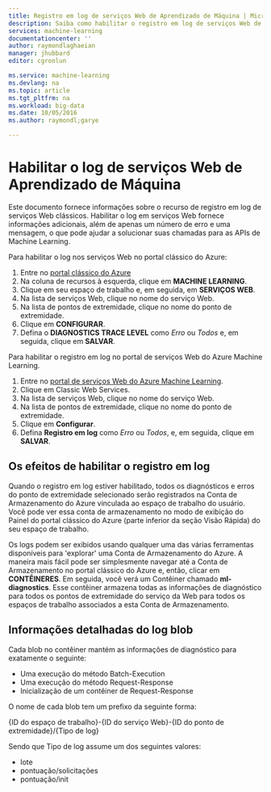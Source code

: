 ```yaml
---
title: Registro em log de serviços Web de Aprendizado de Máquina | Microsoft Docs
description: Saiba como habilitar o registro em log de serviços Web de Aprendizado de Máquina. O registro em log fornece informações adicionais para ajudar a solucionar problemas com as APIs.
services: machine-learning
documentationcenter: ''
author: raymondlaghaeian
manager: jhubbard
editor: cgronlun

ms.service: machine-learning
ms.devlang: na
ms.topic: article
ms.tgt_pltfrm: na
ms.workload: big-data
ms.date: 10/05/2016
ms.author: raymondl;garye

---
```

# <a name="enable-logging-for-machine-learning-web-services"></a>Habilitar o log de serviços Web de Aprendizado de Máquina
Este documento fornece informações sobre o recurso de registro em log de serviços Web clássicos. Habilitar o log em serviços Web fornece informações adicionais, além de apenas um número de erro e uma mensagem, o que pode ajudar a solucionar suas chamadas para as APIs de Machine Learning.  

Para habilitar o log nos serviços Web no portal clássico do Azure:   

1. Entre no [portal clássico do Azure](https://manage.windowsazure.com/)
2. Na coluna de recursos à esquerda, clique em **MACHINE LEARNING**.
3. Clique em seu espaço de trabalho e, em seguida, em **SERVIÇOS WEB**.
4. Na lista de serviços Web, clique no nome do serviço Web.
5. Na lista de pontos de extremidade, clique no nome do ponto de extremidade.
6. Clique em **CONFIGURAR**.
7. Defina o **DIAGNOSTICS TRACE LEVEL** como *Erro* ou *Todos* e, em seguida, clique em **SALVAR**.

Para habilitar o registro em log no portal de serviços Web do Azure Machine Learning.

1. Entre no [portal de serviços Web do Azure Machine Learning](https://services.azureml.net).
2. Clique em Classic Web Services.
3. Na lista de serviços Web, clique no nome do serviço Web.
4. Na lista de pontos de extremidade, clique no nome do ponto de extremidade.
5. Clique em **Configurar**.
6. Defina **Registro em log** como *Erro* ou *Todos*, e, em seguida, clique em **SALVAR**.

## <a name="the-effects-of-enabling-logging"></a>Os efeitos de habilitar o registro em log
Quando o registro em log estiver habilitado, todos os diagnósticos e erros do ponto de extremidade selecionado serão registrados na Conta de Armazenamento do Azure vinculada ao espaço de trabalho do usuário. Você pode ver essa conta de armazenamento no modo de exibição do Painel do portal clássico do Azure (parte inferior da seção Visão Rápida) do seu espaço de trabalho.  

Os logs podem ser exibidos usando qualquer uma das várias ferramentas disponíveis para 'explorar' uma Conta de Armazenamento do Azure. A maneira mais fácil pode ser simplesmente navegar até a Conta de Armazenamento no portal clássico do Azure e, então, clicar em **CONTÊINERES**. Em seguida, você verá um Contêiner chamado **ml-diagnostics**. Esse contêiner armazena todas as informações de diagnóstico para todos os pontos de extremidade do serviço da Web para todos os espaços de trabalho associados a esta Conta de Armazenamento. 

## <a name="log-blob-detail-information"></a>Informações detalhadas do log blob
Cada blob no contêiner mantém as informações de diagnóstico para exatamente o seguinte:

* Uma execução do método Batch-Execution  
* Uma execução do método Request-Response  
* Inicialização de um contêiner de Request-Response

O nome de cada blob tem um prefixo da seguinte forma: 

{ID do espaço de trabalho}-{ID do serviço Web}-{ID do ponto de extremidade}/{Tipo de log}  

Sendo que Tipo de log assume um dos seguintes valores:  

* lote  
* pontuação/solicitações  
* pontuação/init  

<!--HONumber=Oct16_HO2-->


